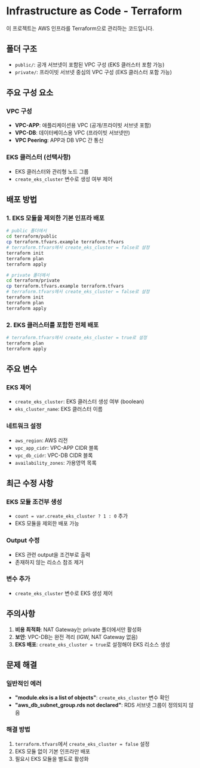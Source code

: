 # Infrastructure as Code - Terraform

이 프로젝트는 AWS 인프라를 Terraform으로 관리하는 코드입니다.

## 폴더 구조

- `public/`: 공개 서브넷이 포함된 VPC 구성 (EKS 클러스터 포함 가능)
- `private/`: 프라이빗 서브넷 중심의 VPC 구성 (EKS 클러스터 포함 가능)

## 주요 구성 요소

### VPC 구성
- **VPC-APP**: 애플리케이션용 VPC (공개/프라이빗 서브넷 포함)
- **VPC-DB**: 데이터베이스용 VPC (프라이빗 서브넷만)
- **VPC Peering**: APP과 DB VPC 간 통신

### EKS 클러스터 (선택사항)
- EKS 클러스터와 관리형 노드 그룹
- `create_eks_cluster` 변수로 생성 여부 제어

## 배포 방법

### 1. EKS 모듈을 제외한 기본 인프라 배포

```bash
# public 폴더에서
cd terraform/public
cp terraform.tfvars.example terraform.tfvars
# terraform.tfvars에서 create_eks_cluster = false로 설정
terraform init
terraform plan
terraform apply

# private 폴더에서
cd terraform/private
cp terraform.tfvars.example terraform.tfvars
# terraform.tfvars에서 create_eks_cluster = false로 설정
terraform init
terraform plan
terraform apply
```

### 2. EKS 클러스터를 포함한 전체 배포

```bash
# terraform.tfvars에서 create_eks_cluster = true로 설정
terraform plan
terraform apply
```

## 주요 변수

### EKS 제어
- `create_eks_cluster`: EKS 클러스터 생성 여부 (boolean)
- `eks_cluster_name`: EKS 클러스터 이름

### 네트워크 설정
- `aws_region`: AWS 리전
- `vpc_app_cidr`: VPC-APP CIDR 블록
- `vpc_db_cidr`: VPC-DB CIDR 블록
- `availability_zones`: 가용영역 목록

## 최근 수정 사항

### EKS 모듈 조건부 생성
- `count = var.create_eks_cluster ? 1 : 0` 추가
- EKS 모듈을 제외한 배포 가능

### Output 수정
- EKS 관련 output을 조건부로 출력
- 존재하지 않는 리소스 참조 제거

### 변수 추가
- `create_eks_cluster` 변수로 EKS 생성 제어

## 주의사항

1. **비용 최적화**: NAT Gateway는 private 폴더에서만 활성화
2. **보안**: VPC-DB는 완전 격리 (IGW, NAT Gateway 없음)
3. **EKS 배포**: `create_eks_cluster = true`로 설정해야 EKS 리소스 생성

## 문제 해결

### 일반적인 에러
- **"module.eks is a list of objects"**: `create_eks_cluster` 변수 확인
- **"aws_db_subnet_group.rds not declared"**: RDS 서브넷 그룹이 정의되지 않음

### 해결 방법
1. `terraform.tfvars`에서 `create_eks_cluster = false` 설정
2. EKS 모듈 없이 기본 인프라만 배포
3. 필요시 EKS 모듈을 별도로 활성화
